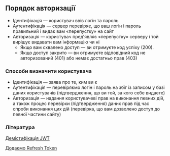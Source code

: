 ## Порядок авторизації

-   Ідентифікація — користувач ввів логін та пароль
-   Аутентифікація — сервер перевіряє, що ваш логін і пароль правильний і видає вам «перепустку» на сайт
-   Авторизація — користувач пред'являє «перепустку» серверу і той вирішує видавати вам інформацію чи ні
    -   Якщо вам схвалено доступ — ви отримуєте код успіху (200).
    -   Якщо доступ закрито — ви отримуєте відповідний код не авторизований (401) або немає достатньо прав (403)

### Способи визначити користувача

-   Ідентифікація — заява про те, ким ви є
-   Аутентифікація — перевіряємо логін і пароль на збіг із записом у базі даних користувачів (підтвердження, що ви той, за кого себе видаєте)
-   Авторизація — надання користувачеві прав на виконання певних дій, а також процес перевірки (підтвердження) даних прав під час спроби виконання цих дій (перевірка, що вам дозволено доступ до певної частини сайту)

### Література

<a href="https://habr.com/ru/post/532130/">Демістифікація JWT</a>

<a href="https://habr.com/ru/post/466929/">Додаємо Refresh Token</a>
